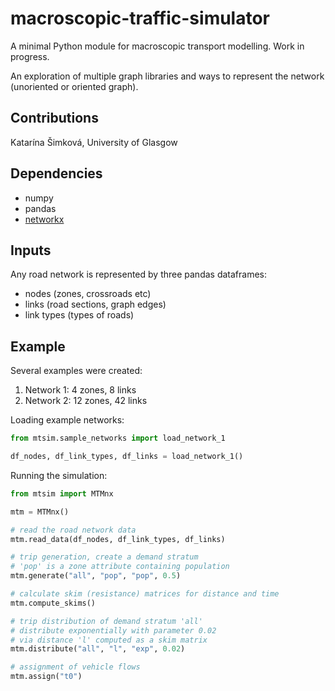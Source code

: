 # macroscopic-traffic-simulator

A minimal Python module for macroscopic transport modelling.
Work in progress.

An exploration of multiple graph libraries and ways to represent the network 
(unoriented or oriented graph).


## Contributions
Katarína Šimková, University of Glasgow


## Dependencies
* numpy
* pandas
* [networkx](https://networkx.github.io/documentation/latest/)


## Inputs
Any road network is represented by three pandas dataframes:
* nodes (zones, crossroads etc)
* links (road sections, graph edges)
* link types (types of roads)


## Example
Several examples were created:
1. Network 1: 4 zones, 8 links
2. Network 2: 12 zones, 42 links

Loading example networks:
```python
from mtsim.sample_networks import load_network_1

df_nodes, df_link_types, df_links = load_network_1()
```


Running the simulation:
```python
from mtsim import MTMnx

mtm = MTMnx()

# read the road network data
mtm.read_data(df_nodes, df_link_types, df_links)

# trip generation, create a demand stratum
# 'pop' is a zone attribute containing population
mtm.generate("all", "pop", "pop", 0.5)

# calculate skim (resistance) matrices for distance and time
mtm.compute_skims()

# trip distribution of demand stratum 'all'
# distribute exponentially with parameter 0.02 
# via distance 'l' computed as a skim matrix
mtm.distribute("all", "l", "exp", 0.02)

# assignment of vehicle flows
mtm.assign("t0")
```


